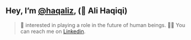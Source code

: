 <!-- ![Profile](https://avatars.githubusercontent.com/u/78667368?s=400&u=de4f983caa364107c2c2427e4a95cc3efb2bda2e&v=4) -->
## Hey, I’m [@haqaliz](https://twitter.com/haqaliz), (👀 **Ali Haqiqi**)

> 🧬 interested in playing a role in the future of human beings. 🤙🏿 You
can reach me on [Linkedin](https://www.linkedin.com/in/alializade/).
